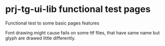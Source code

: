 # prj-tg-ui-lib functional test pages

Functional test to some basic pages features

Font drawing might cause fails on some ttf files, that have same name but glyph are drawed little differently.
